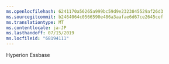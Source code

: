 ```yaml
---
ms.openlocfilehash: 6241170a56265a999bc59d9e2323845529af26d3
ms.sourcegitcommit: b2464064c0566590e486a3aafae6d67ce2645cef
ms.translationtype: MT
ms.contentlocale: ja-JP
ms.lasthandoff: 07/15/2019
ms.locfileid: "68194111"
---
```

Hyperion Essbase
